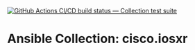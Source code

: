 [![GitHub Actions CI/CD build status — Collection test suite](https://github.com/coll-test/cisco.iosxr/workflows/Collection%20test%20suite/badge.svg?branch=master)](https://github.com/coll-test/cisco.iosxr/actions?query=workflow%3A%22Collection%20test%20suite%22)

Ansible Collection: cisco.iosxr
=================================================